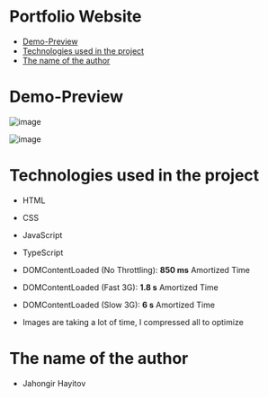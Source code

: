 # Portfolio Website

- [Demo-Preview](#demo-preview)
- [Technologies used in the project](#technologies-used-in-the-project)
- [The name of the author](#the-name-of-the-author)

# Demo-Preview

![image](https://github.com/Jahongirhacking/portfolio/assets/66916141/7e5d2cd5-2094-461a-859f-a56bf8d78bb7)

![image](https://github.com/Jahongirhacking/portfolio/assets/66916141/d04c20b9-cd0f-46a2-9167-da014740619f)


# Technologies used in the project

* HTML
* CSS
* JavaScript
* TypeScript

* DOMContentLoaded (No Throttling): **850 ms** Amortized Time
* DOMContentLoaded (Fast 3G): **1.8 s** Amortized Time
* DOMContentLoaded (Slow 3G): **6 s** Amortized Time
* Images are taking a lot of time, I compressed all to optimize

# The name of the author

* Jahongir Hayitov
